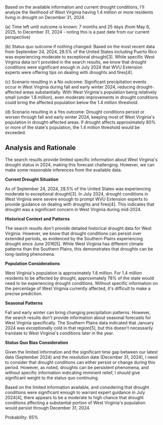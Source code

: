 Based on the available information and current drought conditions, I'll analyze the likelihood of West Virginia having 1.4 million or more residents living in drought on December 31, 2024.

(a) Time left until outcome is known: 7 months and 25 days (from May 6, 2025, to December 31, 2024 - noting this is a past date from our current perspective)

(b) Status quo outcome if nothing changed: Based on the most recent data from September 24, 2024, 28.5% of the United States including Puerto Rico was experiencing moderate to exceptional drought[3]. While specific West Virginia data isn't provided in the search results, we know that drought conditions were significant enough in July 2024 that WVU Extension experts were offering tips on dealing with droughts and fires[4].

(c) Scenario resulting in a No outcome: Significant precipitation events occur in West Virginia during fall and early winter 2024, reducing drought-affected areas substantially. With West Virginia's population being relatively small (under 1.8 million), even moderate improvements in drought conditions could bring the affected population below the 1.4 million threshold.

(d) Scenario resulting in a Yes outcome: Drought conditions persist or worsen through fall and early winter 2024, keeping most of West Virginia's population in drought-affected areas. If drought affects approximately 80% or more of the state's population, the 1.4 million threshold would be exceeded.

## Analysis and Rationale

The search results provide limited specific information about West Virginia's drought status in 2024, making this forecast challenging. However, we can make some reasonable inferences from the available data.

**Current Drought Situation**

As of September 24, 2024, 28.5% of the United States was experiencing moderate to exceptional drought[3]. In July 2024, drought conditions in West Virginia were severe enough to prompt WVU Extension experts to provide guidance on dealing with droughts and fires[4]. This indicates that drought was a significant concern in West Virginia during mid-2024.

**Historical Context and Patterns**

The search results don't provide detailed historical drought data for West Virginia. However, we know that drought conditions can persist over extended periods, as evidenced by the Southern Plains experiencing drought since June 2016[5]. While West Virginia has different climate patterns than the Southern Plains, this demonstrates that droughts can be long-lasting phenomena.

**Population Considerations**

West Virginia's population is approximately 1.8 million. For 1.4 million residents to be affected by drought, approximately 78% of the state would need to be experiencing drought conditions. Without specific information on the percentage of West Virginia currently affected, it's difficult to make a precise prediction.

**Seasonal Patterns**

Fall and early winter can bring changing precipitation patterns. However, the search results don't provide information about seasonal forecasts for West Virginia specifically. The Southern Plains data indicated that January 2024 was exceptionally cold in that region[5], but this doesn't necessarily translate to West Virginia's conditions later in the year.

**Status Quo Bias Consideration**

Given the limited information and the significant time gap between our latest data (September 2024) and the resolution date (December 31, 2024), I need to consider that drought conditions can either persist or change during this period. However, as noted, droughts can be persistent phenomena, and without specific information indicating imminent relief, I should give significant weight to the status quo continuing.

Based on the limited information available, and considering that drought conditions were significant enough to warrant expert guidance in July 2024[4], there appears to be a moderate to high chance that drought conditions affecting a substantial portion of West Virginia's population would persist through December 31, 2024.

Probability: 65%